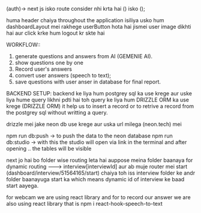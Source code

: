 (auth)-> next js isko route consider nhi krta hai () isko ();

huma header chaiya throughout the application isiliya usko hum dashboardLayout  mei rakhege 
userButton hota hai jismei user image dikhti hai aur click krke hum logout kr skte hai

WORKFLOW::
1. generate questions and answers from AI (GEMENIE AI).
2. show questions one by one
3. Record user's answers
4. convert user answers (speech to text);
5. save questions with user anser in database for final report.

BACKEND SETUP:
backend ke liya hum postgrey sql ka use krege aur uske liya hume query likhni pdti hai toh query ke liya hum 
DRIZZLE ORM ka use krege (DRIZZLE ORM) it help us to insert a record or to retrive a record from the postgrey sql without writting a query.

drizzle mei jake neon db use krege aur uska url milega  (neon.tech) mei  

npm run db:push -> to push the data to the neon database
npm run db:studio -> with this the studio will open via link in the terminal and after opening .. the tables will be visible 

next jo hai bo folder wise routing leta hai auppose meina folder baanaya for dynamic routing ---> interview[interviewId] aur ab muje router mei  start (dashboard/interview/51564165/start) chaiya  toh iss interview folder ke andr folder baanayuga start ka which means dynamic id of interview ke baad start aayega.

for webcam we are using react library and for to record our answer we are also using react library that is 
npm i react-hook-speech-to-text


